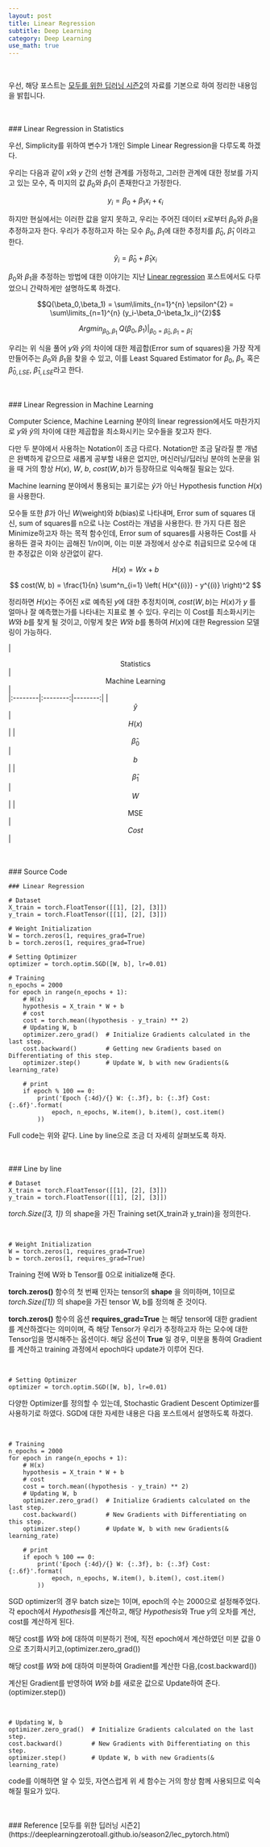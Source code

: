 ```yaml
---
layout: post
title: Linear Regression
subtitle: Deep Learning
category: Deep Learning
use_math: true
---
```


<br>

우선, 해당 포스트는 [모두를 위한 딥러닝 시즌2](https://deeplearningzerotoall.github.io/season2/lec_pytorch.html)의 자료를 기본으로 하여 정리한 내용임을 밝힙니다.

<br>
<br>
### Linear Regression in Statistics

우선, Simplicity를 위하여 변수가 1개인 Simple Linear Regression을 다루도록 하겠다.

우리는 다음과 같이 $x$와 $y$ 간의 선형 관계를 가정하고, 그러한 관계에 대한 정보를 가지고 있는 모수, 즉 미지의 값 $\beta_0$와 $\beta_1$이 존재한다고 가정한다.

$$ y_i = \beta_0 + \beta_1 x_i + \epsilon_i $$

하지만 현실에서는 이러한 값을 알지 못하고, 우리는 주어진 데이터 $x$로부터 $\beta_0$와 $\beta_1$을 추정하고자 한다. 우리가 추정하고자 하는 모수 $\beta_0$, $\beta_1$에 대한 추정치를 $\hat \beta_0$, $\hat \beta_1$ 이라고 한다.

$$ \hat y_i = \hat \beta_0 + \hat \beta_1x_i $$

$\beta_0$와 $\beta_1$을 추정하는 방법에 대한 이야기는 지난 [Linear regression](https://kjhov195.github.io/2019-10-26-linear_regression/) 포스트에서도 다루었으니 간략하게만 설명하도록 하겠다.

$$Q(\beta_0,\beta_1) = \sum\limits_{n=1}^{n} \epsilon^{2} = \sum\limits_{n=1}^{n} (y_i-\beta_0-\beta_1x_i)^{2}$$

$$Argmin_{\beta_0, \beta_1}\;Q(\beta_0,\beta_1) \vert _ {\beta_0 = \hat \beta_0, \beta_1 = \hat \beta_1}$$

우리는 위 식을 풀어 $y$와 $\hat y$의 차이에 대한 제곱합(Error sum of squares)을 가장 작게 만들어주는 $\beta_0$와 $\beta_1$을 찾을 수 있고, 이를 Least Squared Estimator for $\beta_0$, $\beta_1$, 혹은 $\hat \beta_{0,LSE}$, $\hat \beta_{1,LSE}$라고 한다.



<br>
<br>
### Linear Regression in Machine Learning

Computer Science, Machine Learning 분야의 linear regression에서도 마찬가지로 $y$와 $\hat y$의 차이에 대한 제곱합을 최소화시키는 모수들을 찾고자 한다.

다만 두 분야에서 사용하는 Notation이 조금 다르다. Notation만 조금 달라질 뿐 개념은 완벽하게 같으므로 새롭게 공부할 내용은 없지만, 머신러닝/딥러닝 분야의 논문을 읽을 때 거의 항상 $H(x)$, $W$, $b$, $cost(W,b)$가 등장하므로 익숙해질 필요는 있다.

Machine learning 분야에서 통용되는 표기로는 $\hat y$가 아닌 Hypothesis function $H(x)$을 사용한다.

모수들 또한 $\beta$가 아닌 $W$(weight)와 $b$(bias)로 나타내며, Error sum of squares 대신, sum of squares를 n으로 나눈 Cost라는 개념을 사용한다. 한 가지 다른 점은 Minimize하고자 하는 목적 함수인데, Error sum of squares를 사용하든 Cost를 사용하든 결국 차이는 곱해진 $1/n$이며, 이는 미분 과정에서 상수로 취급되므로 모수에 대한 추정값은 이와 상관없이 같다.

$$ H(x) = Wx + b $$

$$ cost(W, b) = \frac{1}{n} \sum^n_{i=1} \left( H(x^{(i)}) - y^{(i)} \right)^2 $$

정리하면 $H(x)$는 주어진 $x$로 예측된 $y$에 대한 추정치이며, $cost(W, b)$는 $H(x)$가 $y$ 를 얼마나 잘 예측했는가를 나타내는 지표로 볼 수 있다. 우리는 이 Cost를 최소화시키는 $W$와 $b$를 찾게 될 것이고, 이렇게 찾은 $W$와 $b$를 통하여 $H(x)$에 대한 Regression 모델링이 가능하다.


|  <center>Statistics </center> |  <center>Machine Learning</center> |  
|:--------|:--------:|--------:|
| <center> $\hat y$ </center> | <center> $H(x)$ </center> |
| <center>  $\hat \beta_0$ </center> | <center> $b$ </center> |
| <center>  $\hat \beta_1$ </center> | <center> $W$ </center> |
| <center>  MSE </center> | <center> $Cost$ </center> |


<br>
<br>
### Source Code

```
### Linear Regression

# Dataset
X_train = torch.FloatTensor([[1], [2], [3]])
y_train = torch.FloatTensor([[1], [2], [3]])

# Weight Initialization
W = torch.zeros(1, requires_grad=True)
b = torch.zeros(1, requires_grad=True)

# Setting Optimizer
optimizer = torch.optim.SGD([W, b], lr=0.01)

# Training
n_epochs = 2000
for epoch in range(n_epochs + 1):
    # H(x)
    hypothesis = X_train * W + b
    # cost
    cost = torch.mean((hypothesis - y_train) ** 2)
    # Updating W, b
    optimizer.zero_grad()  # Initialize Gradients calculated in the last step.
    cost.backward()        # Getting new Gradients based on Differentiating of this step.
    optimizer.step()       # Update W, b with new Gradients(& learning_rate)

    # print
    if epoch % 100 == 0:
        print('Epoch {:4d}/{} W: {:.3f}, b: {:.3f} Cost: {:.6f}'.format(
            epoch, n_epochs, W.item(), b.item(), cost.item()
        ))
```

Full code는 위와 같다. Line by line으로 조금 더 자세히 살펴보도록 하자.

<br>
<br>
### Line by line

```
# Dataset
X_train = torch.FloatTensor([[1], [2], [3]])
y_train = torch.FloatTensor([[1], [2], [3]])
```
_torch.Size([3, 1])_ 의 shape을 가진 Training set(X_train과 y_train)을 정의한다.

<br>

```
# Weight Initialization
W = torch.zeros(1, requires_grad=True)
b = torch.zeros(1, requires_grad=True)
```

Training 전에 W와 b Tensor를 0으로 initialize해 준다.

__torch.zeros()__ 함수의 첫 번째 인자는 tensor의 __shape__ 을 의미하며, 1이므로 _torch.Size([1])_ 의 shape을 가진 tensor W, b를 정의해 준 것이다.

__torch.zeros()__ 함수의 옵션 __requires_grad=True__ 는 해당 tensor에 대한 gradient를 계산하겠다는 의미이며, 즉 해당 Tensor가 우리가 추정하고자 하는 모수에 대한 Tensor임을 명시해주는 옵션이다. 해당 옵션이 __True__ 일 경우, 미분을 통하여 Gradient를 계산하고 training 과정에서 epoch마다 update가 이루어 진다.

<br>

```
# Setting Optimizer
optimizer = torch.optim.SGD([W, b], lr=0.01)
```

다양한 Optimizer를 정의할 수 있는데, Stochastic Gradient Descent Optimizer를 사용하기로 하였다. SGD에 대한 자세한 내용은 다음 포스트에서 설명하도록 하겠다.

<br>

```
# Training
n_epochs = 2000
for epoch in range(n_epochs + 1):
    # H(x)
    hypothesis = X_train * W + b
    # cost
    cost = torch.mean((hypothesis - y_train) ** 2)
    # Updating W, b
    optimizer.zero_grad()  # Initialize Gradients calculated on the last step.
    cost.backward()        # New Gradients with Differentiating on this step.
    optimizer.step()       # Update W, b with new Gradients(& learning_rate)

    # print
    if epoch % 100 == 0:
        print('Epoch {:4d}/{} W: {:.3f}, b: {:.3f} Cost: {:.6f}'.format(
            epoch, n_epochs, W.item(), b.item(), cost.item()
        ))
```

SGD optimizer의 경우 batch size는 1이며, epoch의 수는 2000으로 설정해주었다. 각 epoch에서  $Hypothesis$를 계산하고, 해당 $Hypothesis$와 True $y$의 오차를 계산, cost를 계산하게 된다.

해당 cost를 $W$와 $b$에 대하여 미분하기 전에, 직전 epoch에서 계산하였던 미분 값을 0으로 초기화시키고,(optimizer.zero_grad())

해당 cost를 $W$와 $b$에 대하여 미분하여 Gradient를 계산한 다음,(cost.backward())

계산된 Gradient를 반영하여 $W$와 $b$를 새로운 값으로 Update하여 준다.(optimizer.step())

<br>

```
# Updating W, b
optimizer.zero_grad()  # Initialize Gradients calculated on the last step.
cost.backward()        # New Gradients with Differentiating on this step.
optimizer.step()       # Update W, b with new Gradients(& learning_rate)
```

code를 이해하면 알 수 있듯, 자연스럽게 위 세 함수는 거의 항상 함께 사용되므로 익숙해질 필요가 있다.

<br>
<br>
### Reference
[모두를 위한 딥러닝 시즌2](https://deeplearningzerotoall.github.io/season2/lec_pytorch.html)
